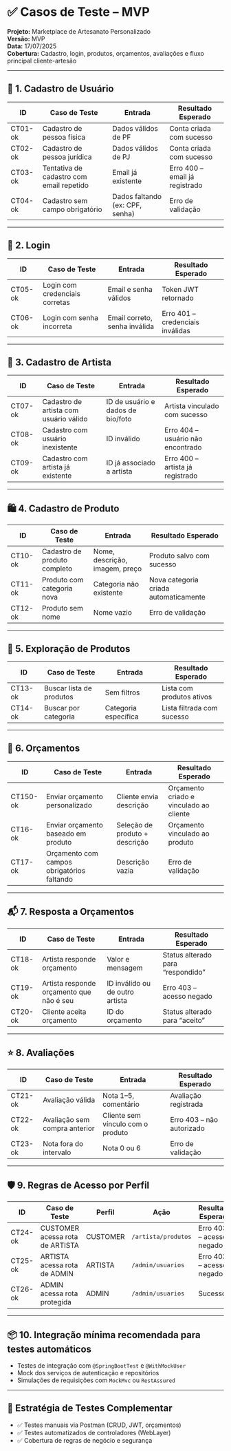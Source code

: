 # ✅ Casos de Teste – MVP
**Projeto:** Marketplace de Artesanato Personalizado  
**Versão:** MVP  
**Data:** 17/07/2025  
**Cobertura:** Cadastro, login, produtos, orçamentos, avaliações e fluxo principal cliente-artesão

---

## 🧾 1. Cadastro de Usuário

| ID      | Caso de Teste                        | Entrada                                   | Resultado Esperado                         |
|---------|--------------------------------------|-------------------------------------------|--------------------------------------------|
| CT01-ok | Cadastro de pessoa física            | Dados válidos de PF                       | Conta criada com sucesso                   |
| CT02-ok | Cadastro de pessoa jurídica          | Dados válidos de PJ                       | Conta criada com sucesso                   |
| CT03-ok | Tentativa de cadastro com email repetido | Email já existente                   | Erro 400 – email já registrado             |
| CT04-ok | Cadastro sem campo obrigatório       | Dados faltando (ex: CPF, senha)           | Erro de validação                          |

---

## 🔐 2. Login

| ID      | Caso de Teste                        | Entrada                                   | Resultado Esperado                         |
|---------|--------------------------------------|-------------------------------------------|--------------------------------------------|
| CT05-ok | Login com credenciais corretas       | Email e senha válidos                     | Token JWT retornado                        |
| CT06-ok | Login com senha incorreta            | Email correto, senha inválida             | Erro 401 – credenciais inválidas           |

---

## 🎨 3. Cadastro de Artista

| ID      | Caso de Teste                        | Entrada                                   | Resultado Esperado                         |
|---------|--------------------------------------|-------------------------------------------|--------------------------------------------|
| CT07-ok | Cadastro de artista com usuário válido | ID de usuário e dados de bio/foto        | Artista vinculado com sucesso              |
| CT08-ok | Cadastro com usuário inexistente     | ID inválido                               | Erro 404 – usuário não encontrado          |
| CT09-ok | Cadastro com artista já existente    | ID já associado a artista                 | Erro 400 – artista já registrado           |

---

## 🛍️ 4. Cadastro de Produto

| ID      | Caso de Teste                        | Entrada                                   | Resultado Esperado                         |
|---------|--------------------------------------|-------------------------------------------|--------------------------------------------|
| CT10-ok | Cadastro de produto completo         | Nome, descrição, imagem, preço            | Produto salvo com sucesso                  |
| CT11-ok | Produto com categoria nova           | Categoria não existente                   | Nova categoria criada automaticamente      |
| CT12-ok | Produto sem nome                     | Nome vazio                                | Erro de validação                          |

---

## 🔎 5. Exploração de Produtos

| ID      | Caso de Teste                        | Entrada                                   | Resultado Esperado                         |
|---------|--------------------------------------|-------------------------------------------|--------------------------------------------|
| CT13-ok | Buscar lista de produtos             | Sem filtros                               | Lista com produtos ativos                  |
| CT14-ok | Buscar por categoria                 | Categoria específica                      | Lista filtrada com sucesso                 |

---

## 📝 6. Orçamentos

| ID       | Caso de Teste                        | Entrada                                   | Resultado Esperado                         |
|----------|--------------------------------------|-------------------------------------------|--------------------------------------------|
| CT150-ok | Enviar orçamento personalizado       | Cliente envia descrição                   | Orçamento criado e vinculado ao cliente    |
| CT16-ok  | Enviar orçamento baseado em produto  | Seleção de produto + descrição            | Orçamento vinculado ao produto             |
| CT17-ok  | Orçamento com campos obrigatórios faltando | Descrição vazia                       | Erro de validação                          |

---

## 📬 7. Resposta a Orçamentos

| ID      | Caso de Teste                        | Entrada                                   | Resultado Esperado                         |
|---------|--------------------------------------|-------------------------------------------|--------------------------------------------|
| CT18-ok | Artista responde orçamento           | Valor e mensagem                          | Status alterado para “respondido”          |
| CT19-ok | Artista responde orçamento que não é seu | ID inválido ou de outro artista        | Erro 403 – acesso negado                   |
| CT20-ok | Cliente aceita orçamento             | ID do orçamento                           | Status alterado para “aceito”              |

---

## ⭐ 8. Avaliações

| ID      | Caso de Teste                        | Entrada                                   | Resultado Esperado                         |
|---------|--------------------------------------|-------------------------------------------|--------------------------------------------|
| CT21-ok | Avaliação válida                     | Nota 1–5, comentário                      | Avaliação registrada                       |
| CT22-ok | Avaliação sem compra anterior        | Cliente sem vínculo com o produto         | Erro 403 – não autorizado                  |
| CT23-ok | Nota fora do intervalo               | Nota 0 ou 6                               | Erro de validação                          |

---

## 🛡️ 9. Regras de Acesso por Perfil

| ID      | Caso de Teste                        | Perfil               | Ação                                     | Resultado Esperado                     |
|---------|--------------------------------------|-----------------------|------------------------------------------|----------------------------------------|
| CT24-ok | CUSTOMER acessa rota de ARTISTA      | CUSTOMER              | `/artista/produtos`                      | Erro 403 – acesso negado               |
| CT25-ok | ARTISTA acessa rota de ADMIN         | ARTISTA               | `/admin/usuarios`                        | Erro 403 – acesso negado               |
| CT26-ok | ADMIN acessa rota protegida          | ADMIN                 | `/admin/usuarios`                        | Sucesso                                |

---

## 📦 10. Integração mínima recomendada para testes automáticos

- Testes de integração com `@SpringBootTest` e `@WithMockUser`
- Mock dos serviços de autenticação e repositórios
- Simulações de requisições com `MockMvc` ou `RestAssured`

---

## 🧪 Estratégia de Testes Complementar

- ✅ Testes manuais via Postman (CRUD, JWT, orçamentos)
- ✅ Testes automatizados de controladores (WebLayer)
- ✅ Cobertura de regras de negócio e segurança
